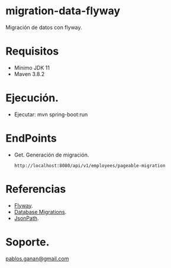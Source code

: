 # migration-data-flyway
Migración de datos con flyway.
# Requisitos
* Mínimo JDK 11
* Maven 3.8.2

# Ejecución.
* Ejecutar: mvn spring-boot:run

# EndPoints

* Get. Generación de migración.

	  http://localhost:8080/api/v1/employees/pageable-migration

# Referencias

* <a href="https://flywaydb.org/">Flyway</a>.
* <a href="https://docs.spring.io/spring-boot/docs/current/reference/html/howto.html#howto.data-initialization.using-basic-sql-scripts">Database Migrations</a>.
* <a href="https://jsonpath.com/">JsonPath</a>.


# Soporte.
pablos.ganan@gmail.com
